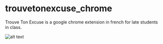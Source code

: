 # trouvetonexcuse_chrome


Trouve Ton Excuse is a google chrome extension in french for late students in class.

![alt text](https://lh3.googleusercontent.com/FB1_UikfU6xYpNDLBVJ7Pz7eRASbfLGyzBSRbyYk7PsCTKqEe5cZYbipb1zFTOn-IqgjR6QL24Z-kfsmpi5uJBEk=w640-h400-e365-rj-sc0x00ffffff)
